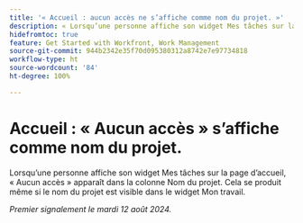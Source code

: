 ```yaml
---
title: '« Accueil : aucun accès ne s’affiche comme nom du projet. »'
description: « Lorsqu’une personne affiche son widget Mes tâches sur la page d’accueil, "Aucun accès" apparaît dans la colonne Nom du projet. Cela se produit même si le nom du projet est visible dans le widget Mon travail. »
hidefromtoc: true
feature: Get Started with Workfront, Work Management
source-git-commit: 944b2342e35f70d095380312a8742e7e97734818
workflow-type: ht
source-wordcount: '84'
ht-degree: 100%

---
```



# Accueil : « Aucun accès » s’affiche comme nom du projet.

<!--valid issue, won't fix until legacy home is deprecated-->

Lorsqu’une personne affiche son widget Mes tâches sur la page d’accueil, « Aucun accès » apparaît dans la colonne Nom du projet. Cela se produit même si le nom du projet est visible dans le widget Mon travail.

_Premier signalement le mardi 12 août 2024._
